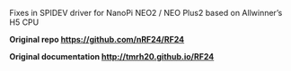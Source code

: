 Fixes in SPIDEV driver for NanoPi NEO2 / NEO Plus2 based on Allwinner’s H5 CPU

**Original repo https://github.com/nRF24/RF24**

**Original documentation http://tmrh20.github.io/RF24**